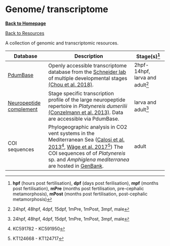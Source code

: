 # Genome/ transcriptome

[**Back to Homepage**](index.md)

[Back to Resources](resources.md)

A collection of genomic and transcriptomic resources.

| Database | Description | Stage(s)[^1] |   
| -------- | ----------- | ----------- |
| [PdumBase](http://pdumbase.gdcb.iastate.edu) | Openly accessible transcriptome database from the [Schneider lab](labs.md#schneider-lab) of multiple developmental stages [(Chou et al. 2018)](https://link.springer.com/article/10.1186/s12864-018-4987-0). | 2hpf-14hpf, larva and adult[^2] |
| [Neuropeptide complement](http://pdumbase.gdcb.iastate.edu) | Stage specific transcription profile of the large neuropeptide repertoire in *Platynereis dumerilii* [(Conzelmann et al. 2013)](https://bmcgenomics.biomedcentral.com/articles/10.1186/1471-2164-14-906). Data are accessible via PdumBase. | larva and adult[^2] |
| COI sequences | Phylogeographic analysis in CO2 vent systems in the Mediterranean Sea ([Calosi et al. 2013](https://www.ncbi.nlm.nih.gov/pmc/articles/PMC3758176/)[^3], [Wäge et al. 2017](https://link.springer.com/article/10.1007/s00227-017-3222-x)[^4]) The COI sequences of of *Platynereis* sp. and *Amphiglena mediterranea* are hosted in [GenBank](https://www.ncbi.nlm.nih.gov/genbank/). | adult |



[^1]: **hpf** (hours post fertilisation), **dpf** (days post ferilisation), **mpf** (months post fertilisation), **mPre** (months post fertilisation, pre-cephalic metamorphosis), **mPost** (months post fertilisation, post-cephalic metamorphosis)

[^2]: 24hpf, 48hpf, 4dpf, 15dpf, 1mPre, 1mPost, 3mpf, male

[^3]: KC591782 - KC591950

[^4]: KT124668 - KT124717
